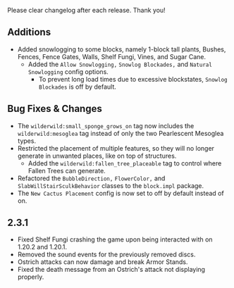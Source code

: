 Please clear changelog after each release.
Thank you!

Additions
-----------------
  - Added snowlogging to some blocks, namely 1-block tall plants, Bushes, Fences, Fence Gates, Walls, Shelf Fungi, Vines, and Sugar Cane.
    - Added the `Allow Snowlogging,` `Snowlog Blockades,` and `Natural Snowlogging` config options.
      - To prevent long load times due to excessive blockstates, `Snowlog Blockades` is off by default.

Bug Fixes & Changes
---

  - The `wilderwild:small_sponge_grows_on` tag now includes the `wilderwild:mesoglea` tag instead of only the two Pearlescent Mesoglea types.
  - Restricted the placement of multiple features, so they will no longer generate in unwanted places, like on top of structures.
    - Added the `wilderwild:fallen_tree_placeable` tag to control where Fallen Trees can generate.
  - Refactored the `BubbleDirection,` `FlowerColor,` and `SlabWillStairSculkBehavior` classes to the `block.impl` package.
  - The `New Cactus Placement` config is now set to off by default instead of on.


2.3.1
---
  - Fixed Shelf Fungi crashing the game upon being interacted with on 1.20.2 and 1.20.1.
  - Removed the sound events for the previously removed discs.
  - Ostrich attacks can now damage and break Armor Stands.
  - Fixed the death message from an Ostrich's attack not displaying properly.

